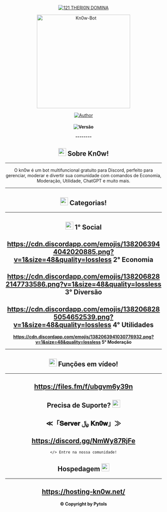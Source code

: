 
<p align="center">
<a href="#"><img title="121 THERI0N DOMINA" src="https://img.shields.io/badge/121 THERI0N DOMINA-blue?&style=for-the-badge"></a>
</p>

<div align="center">
<img src="https://kn0w.infy.uk/bot.jpg" alt="Kn0w-Bot" width="300" />

<p align="center">
  <a href="https://github.com/pyt0ls/kn0w-bot.git"><img title="Author" src="https://img.shields.io/badge/Author-Pytols-red.svg?style=for-the-badge&logo=github" /></a>
  <h4 align="center">
  <img title="Versão" src="https://img.shields.io/badge/Versão-1.0.0-orange.svg?style=for-the-badge&logo=github"></a>
</p>

_-_-_-_-_-_-_-_-

## <img src="https://kn0w.infy.uk/bot.jpg" height="25px"> Sobre Kn0w!

---------------------------

O kn0w é um bot multifuncional gratuito para Discord, perfeito para gerenciar, moderar e divertir sua comunidade com comandos de Economia, Moderação, Utilidade, ChatGPT e muito mais.

---------------------------

## <img src="https://cdn.discordapp.com/emojis/1382086832757407867.png?v=1&size=48&quality=lossless" height="25px"> Categorias!

---------------------------

**<img src="https://cdn.discordapp.com/emojis/1382065757319462953.png?v=1&size=48&quality=lossless" height="25px"> 1° Social**
---------------------------
**https://cdn.discordapp.com/emojis/1382063944042020885.png?v=1&size=48&quality=lossless 2° Economia**
---------------------------
**https://cdn.discordapp.com/emojis/1382068282147733586.png?v=1&size=48&quality=lossless 3° Diversão**
---------------------------
**https://cdn.discordapp.com/emojis/1382068285054652539.png?v=1&size=48&quality=lossless 4° Utilidades**
---------------------------
**https://cdn.discordapp.com/emojis/1382063941030776932.png?v=1&size=48&quality=lossless 5° Moderação**

---------------------------

## <img src="https://cdn.discordapp.com/emojis/1382063937419215060.png?v=1&size=48&quality=lossless" height="25px"> Funções em vídeo!

---------------------------
https://files.fm/f/ubgvm6y39n
---------------------------

## Precisa de Suporte? <img src="https://cdn.discordapp.com/emojis/1382068285054652539.png?v=1&size=48&quality=lossless" height="25px">

≪「𝐒𝐞𝐫𝐯𝐞𝐫 ﷼ 𝐊𝐧𝟎𝐰」≫
---------------------------
https://discord.gg/NmWy87RjFe
---------------------------
```
</> Entre na nossa comunidade!
```
## Hospedagem <img src="https://user-images.githubusercontent.com/108157095/182053901-78e4a217-51ba-42a3-8ec5-38ed978ad752.png" height="25px">

---------------------------
https://hosting-kn0w.net/
---------------------------

**© Copyright by Pytols**